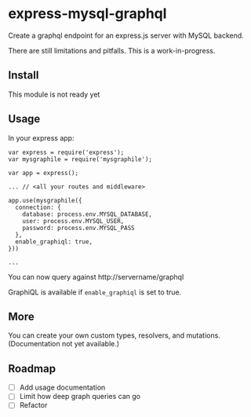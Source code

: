# express-mysql-graphql

Create a graphql endpoint for an express.js server with MySQL backend.

There are still limitations and pitfalls. This is a work-in-progress.


## Install

This module is not ready yet

## Usage

In your express app:
```
var express = require('express');
var mysgraphile = require('mysgraphile');

var app = express();

... // <all your routes and middleware>

app.use(mysgraphile({
  connection: {
    database: process.env.MYSQL_DATABASE,
    user: process.env.MYSQL_USER,
    password: process.env.MYSQL_PASS
  },
  enable_graphiql: true,
}))

...
```

You can now query against http://servername/graphql

GraphiQL is available if `enable_graphiql` is set to true.

## More

You can create your own custom types, resolvers, and mutations. (Documentation not yet available.)

## Roadmap
- [ ] Add usage documentation
- [ ] Limit how deep graph queries can go
- [ ] Refactor
